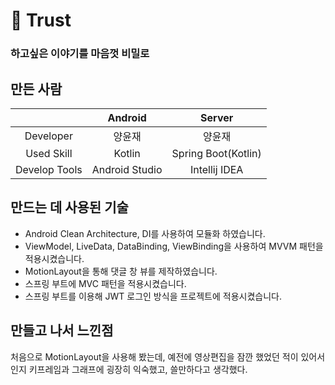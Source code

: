 # 💬 Trust
### 하고싶은 이야기를 마음껏 비밀로

## 만든 사람
|                      | Android          | Server            |
|:--------------------:|:---------------:|:------------------:|
| Developer            | 양윤재 | 양윤재 |
| Used Skill        | Kotlin                  | Spring Boot(Kotlin)  |
| Develop Tools        | Android Studio          | Intellij IDEA | 

## 만드는 데 사용된 기술
* Android Clean Architecture, DI를 사용하여 모듈화 하였습니다.
* ViewModel, LiveData, DataBinding, ViewBinding을 사용하여 MVVM 패턴을 적용시켰습니다.
* MotionLayout을 통해 댓글 창 뷰를 제작하였습니다.
* 스프링 부트에 MVC 패턴을 적용시켰습니다.
* 스프링 부트를 이용해 JWT 로그인 방식을 프로젝트에 적용시켰습니다.

## 만들고 나서 느낀점
처음으로 MotionLayout을 사용해 봤는데, 예전에 영상편집을 잠깐 했었던 적이 있어서인지 키프레임과 그래프에 굉장히 익숙했고, 쓸만하다고 생각했다.

